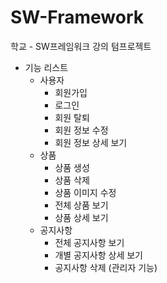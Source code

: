# SW-Framework
학교 - SW프레임워크 강의 텀프로젝트


- 기능 리스트
  - 사용자
    - 회원가입
    - 로그인
    - 회원 탈퇴
    - 회원 정보 수정
    - 회원 정보 상세 보기
  - 상품
    - 상품 생성
    - 상품 삭제
    - 상품 이미지 수정
    - 전체 상품 보기
    - 상품 상세 보기
  - 공지사항
    - 전체 공지사항 보기
    - 개별 공지사항 상세 보기
    - 공지사항 삭제 (관리자 기능)
